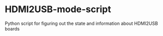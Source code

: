 # HDMI2USB-mode-script

Python script for figuring out the state and information about HDMI2USB boards
